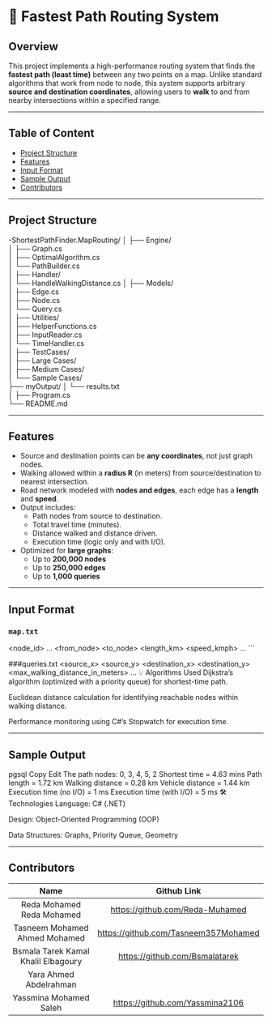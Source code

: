 # 🚗 Fastest Path Routing System

## Overview

This project implements a high-performance routing system that finds the **fastest path (least time)** between any two points on a map. Unlike standard algorithms that work from node to node, this system supports arbitrary **source and destination coordinates**, allowing users to **walk** to and from nearby intersections within a specified range.

---

## Table of Content
- [Project Structure](#project-structure)
- [Features](#features)
- [Input Format](#input-format)
- [Sample Output](#sample-output)
- [Contributors](#contributors)

---

## Project Structure

-ShortestPathFinder.MapRouting/
│
├── Engine/                     
│   ├── Graph.cs                 
│   ├── OptimalAlgorithm.cs     
│   └── PathBuilder.cs          
│
├── Handler/                    
│   └── HandleWalkingDistance.cs
│
├── Models/                     
│   ├── Edge.cs                 
│   ├── Node.cs                
│   └── Query.cs               
│
├── Utilities/                 
│   ├── HelperFunctions.cs      
│   ├── InputReader.cs          
│   └── TimeHandler.cs          
│
├── TestCases/                 
│  ├── Large Cases/           
│   ├── Medium Cases/           
│   └── Sample Cases/           
├── myOutput/
│   └── results.txt             
│
├── Program.cs                  
└── README.md                  

---

## Features

- Source and destination points can be **any coordinates**, not just graph nodes.
- Walking allowed within a **radius R** (in meters) from source/destination to nearest intersection.
- Road network modeled with **nodes and edges**, each edge has a **length** and **speed**.
- Output includes:
  - Path nodes from source to destination.
  - Total travel time (minutes).
  - Distance walked and distance driven.
  - Execution time (logic only and with I/O).
- Optimized for **large graphs**:
  - Up to **200,000 nodes**
  - Up to **250,000 edges**
  - Up to **1,000 queries**

---

## Input Format

### `map.txt`

<number of intersections> <node_id> <x> <y> ... <number of roads> <from_node> <to_node> <length_km> <speed_kmph> ... ```

###queries.txt
<number of queries>
<source_x> <source_y> <destination_x> <destination_y> <max_walking_distance_in_meters>
...
💡 Algorithms Used
Dijkstra’s algorithm (optimized with a priority queue) for shortest-time path.

Euclidean distance calculation for identifying reachable nodes within walking distance.

Performance monitoring using C#’s Stopwatch for execution time.

---

## Sample Output
pgsql
Copy
Edit
The path nodes: 0, 3, 4, 5, 2
Shortest time = 4.63 mins
Path length = 1.72 km
Walking distance = 0.28 km
Vehicle distance = 1.44 km
Execution time (no I/O) = 1 ms
Execution time (with I/O) = 5 ms
🛠 Technologies
Language: C# (.NET)

Design: Object-Oriented Programming (OOP)

Data Structures: Graphs, Priority Queue, Geometry

---

## Contributors
|                   Name                    |    Github Link    |
| :---------------------------------------: | :--------: |
|      Reda Mohamed Reda Mohamed    | https://github.com/Reda-Muhamed |
| Tasneem Mohamed Ahmed Mohamed | https://github.com/Tasneem357Mohamed |
|      Bsmala Tarek Kamal Khalil Elbagoury     | https://github.com/Bsmalatarek |
|          Yara Ahmed Abdelrahman       |  |
|          Yassmina Mohamed Saleh     | https://github.com/Yassmina2106 |
